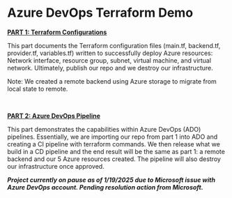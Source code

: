 <h1><strong>Azure DevOps Terraform Demo</strong></h1>
<p><span style="text-decoration: underline;"><strong>PART 1: Terraform Configurations</strong></span></p>
<p><span style="font-weight: 400;">This part documents the Terraform configuration files (main.tf, backend.tf, provider.tf, variables.tf) written to successfully deploy Azure resources: Network interface, resource group, subnet, virtual machine, and virtual network. Ultimately, publish our repo and we destroy our infrastructure.</span></p>
<p><span style="font-weight: 400;">Note: We created a remote backend using Azure storage to migrate from local state to remote.</span></p>
<p>&nbsp;</p>
<p><span style="text-decoration: underline;"><span style="font-weight: 400;"><strong>PART 2: Azure DevOps Pipeline</strong></span></span></p>
<p><span style="font-weight: 400;">This part demonstrates the capabilities within Azure DevOps (ADO) pipelines. Essentially, we are importing our repo from part 1 into ADO and creating a CI pipeline with terraform commands. We then release what we build in a CD pipeline and the end result will be the same as part 1: a remote backend and our 5 Azure resources created. The pipeline will also destroy our infrastructure once approved.</span></p>

<p><em><strong>Project currently on pause as of 1/19/2025 due to Microsoft issue with Azure DevOps account. Pending resolution action from Microsoft.</strong></em></p>

